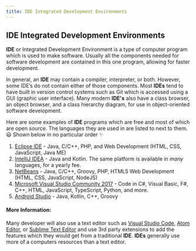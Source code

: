 ```yaml
---
title: IDE Integrated Development Environments
---
```

## IDE Integrated Development Environments

**IDE** or Integrated Development Environment is a type of computer program which is used to make software. Usually all the components needed for software development are contained in this one program, allowing for faster development.  

In general, an **IDE** may contain a compiler, interpreter, or both.  However, some IDE’s do not contain either of those components. Most **IDEs** tend to have built in version control systems such as Git which is accessed using a GUI (graphic user interface). 
Many modern **IDE's** also have a class browser, an object browser, and a class hierarchy diagram, for use in object-oriented software development.

Here are some examples of **IDE** programs which are free and most of which are open source. The languages they are used in are listed to next to them. :smiley: Shown below in no particular order :sparkles:
1. [Eclipse IDE](https://www.eclipse.org/ide/) - Java, C/C++, PHP, and Web Development (HTML, CSS, JavaScript, Java ME)
2. [IntelliJ IDEA](https://www.jetbrains.com/idea/) - Java and Kotlin. The same platform is available in _many_ languages, for a yearly fee. 
3. [NetBeans](https://netbeans.org/features/index.html) - Java, C/C++, Groovy, PHP, HTML5 Web Development (HTML, CSS, JavaScript, NodeJS)
4. [Microsoft Visual Studio Community 2017](https://www.visualstudio.com/vs/community/) - Code in C#, Visual Basic, F#, C++, HTML, JavaScript, TypeScript, Python, and more. 
5. [Android Studio](https://developer.android.com/studio/index.html) - Java, Kotlin, C++, Groovy

#### More Information:
Many developer will also use a text editor such as [Visual Studio Code](https://code.visualstudio.com/), [Atom Editor](https://www.atom.io), or [Sublime Text Editor](https://www.sublimetext.com/) and use 3rd party extensions to add the features which they would get from a traditional **IDE**. **IDEs** generally use more of a computers resources than a text editor.


